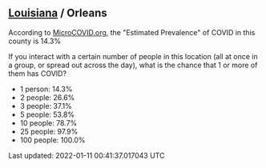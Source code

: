 
## [Louisiana](/united-states/louisiana) / Orleans

According to [MicroCOVID.org](http://microcovid.org),
the "Estimated Prevalence" of COVID in this county is 14.3%

If you interact with a certain number of people in this location
(all at once in a group, or spread out across the day), what is the chance that
1 or more of them has COVID?

- 1 person: 14.3%
- 2 people: 26.6%
- 3 people: 37.1%
- 5 people: 53.8%
- 10 people: 78.7%
- 25 people: 97.9%
- 100 people: 100.0%

Last updated: 2022-01-11 00:41:37.017043 UTC
